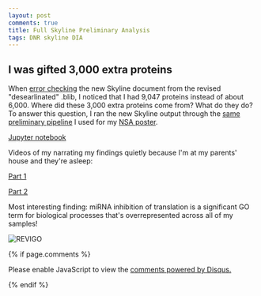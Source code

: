 ```yaml
---
layout: post
comments: true
title: Full Skyline Preliminary Analysis
tags: DNR skyline DIA
---
```


## I was gifted 3,000 extra proteins

When [error checking](https://yaaminiv.github.io/Skyline-Error-Checking-Round2/) the new Skyline document from the revised "desearlinated" .blib, I noticed that I had 9,047 proteins instead of about 6,000. Where did these 3,000 extra proteins come from? What do they do? To answer this question, I ran the new Skyline output through the [same preliminary pipeline](https://yaaminiv.github.io/Preliminary-Data-Analysis/) I used for my [NSA poster](https://yaaminiv.github.io/NSA-Poster/).

[Jupyter notebook](https://github.com/RobertsLab/project-oyster-oa/blob/master/notebooks/2017-06-13-Full-Skyline-Preliminary-Analysis.ipynb)

Videos of my narrating my findings quietly because I'm at my parents' house and they're asleep:

[Part 1](https://youtu.be/5dhA2xk3mKE)

[Part 2]()

Most interesting finding: miRNA inhibition of translation is a significant GO term for biological processes that's overrepresented across all of my samples!

![REVIGO](https://camo.githubusercontent.com/a8be34223564f2c250e177447f8832a1a8d511df/68747470733a2f2f757365722d696d616765732e67697468756275736572636f6e74656e742e636f6d2f32323333353833382f32373131363135342d36336530613261362d353038342d313165372d396338382d3261616632323336303833302e706e67)

{% if page.comments %}

<div id="disqus_thread"></div>
<script>

/**
*  RECOMMENDED CONFIGURATION VARIABLES: EDIT AND UNCOMMENT THE SECTION BELOW TO INSERT DYNAMIC VALUES FROM YOUR PLATFORM OR CMS.
*  LEARN WHY DEFINING THESE VARIABLES IS IMPORTANT: https://disqus.com/admin/universalcode/#configuration-variables*/
/*
var disqus_config = function () {
this.page.url = PAGE_URL;  // Replace PAGE_URL with your page's canonical URL variable
this.page.identifier = PAGE_IDENTIFIER; // Replace PAGE_IDENTIFIER with your page's unique identifier variable
};
*/
(function() { // DON'T EDIT BELOW THIS LINE
var d = document, s = d.createElement('script');
s.src = 'https://the-responsible-grad-student.disqus.com/embed.js';
s.setAttribute('data-timestamp', +new Date());
(d.head || d.body).appendChild(s);
})();
</script>
<noscript>Please enable JavaScript to view the <a href="https://disqus.com/?ref_noscript">comments powered by Disqus.</a></noscript>

{% endif %}

<script id="dsq-count-scr" src="//the-responsible-grad-student.disqus.com/count.js" async></script>

